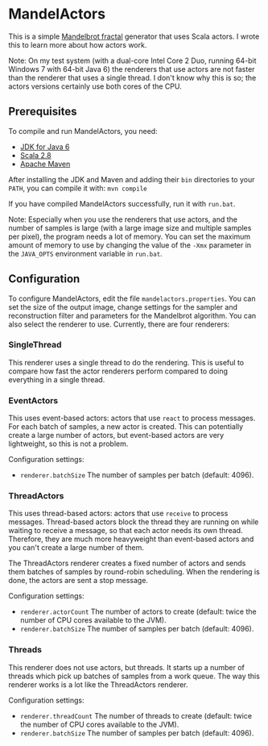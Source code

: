 # MandelActors

This is a simple [Mandelbrot fractal](http://en.wikipedia.org/wiki/Mandelbrot_set) generator that uses Scala actors. I wrote this to learn more about how actors work.

Note: On my test system (with a dual-core Intel Core 2 Duo, running 64-bit Windows 7 with 64-bit Java 6) the renderers that use actors are not faster than the renderer that uses a single thread. I don't know why this is so; the actors versions certainly use both cores of the CPU.

## Prerequisites

To compile and run MandelActors, you need:

- [JDK for Java 6](http://java.sun.com/javase/)
- [Scala 2.8](http://www.scala-lang.org/)
- [Apache Maven](http://maven.apache.org/)

After installing the JDK and Maven and adding their `bin` directories to your `PATH`, you can compile it with: `mvn compile`

If you have compiled MandelActors successfully, run it with `run.bat`.

Note: Especially when you use the renderers that use actors, and the number of samples is large (with a large image size and multiple samples per pixel), the program needs a lot of memory. You can set the maximum amount of memory to use by changing the value of the `-Xmx` parameter in the `JAVA_OPTS` environment variable in `run.bat`.

## Configuration

To configure MandelActors, edit the file `mandelactors.properties`. You can set the size of the output image, change settings for the sampler and reconstruction filter and parameters for the Mandelbrot algorithm. You can also select the renderer to use. Currently, there are four renderers:

### SingleThread

This renderer uses a single thread to do the rendering. This is useful to compare how fast the actor renderers perform compared to doing everything in a single thread.

### EventActors

This uses event-based actors: actors that use `react` to process messages. For each batch of samples, a new actor is created. This can potentially create a large number of actors, but event-based actors are very lightweight, so this is not a problem.

Configuration settings:

- `renderer.batchSize` The number of samples per batch (default: 4096).

### ThreadActors

This uses thread-based actors: actors that use `receive` to process messages. Thread-based actors block the thread they are running on while waiting to receive a message, so that each actor needs its own thread. Therefore, they are much more heavyweight than event-based actors and you can't create a large number of them.

The ThreadActors renderer creates a fixed number of actors and sends them batches of samples by round-robin scheduling. When the rendering is done, the actors are sent a stop message.

Configuration settings:

- `renderer.actorCount` The number of actors to create (default: twice the number of CPU cores available to the JVM).
- `renderer.batchSize` The number of samples per batch (default: 4096).

### Threads

This renderer does not use actors, but threads. It starts up a number of threads which pick up batches of samples from a work queue. The way this renderer works is a lot like the ThreadActors renderer.

Configuration settings:

- `renderer.threadCount` The number of threads to create (default: twice the number of CPU cores available to the JVM).
- `renderer.batchSize` The number of samples per batch (default: 4096).
